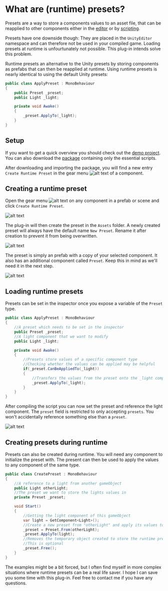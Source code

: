 # What are (runtime) presets?

Presets are a way to store a components values to an asset file, that can be reapplied to other components either in the [editor](https://docs.unity3d.com/Manual/Presets.html) or by [scripting](https://docs.unity3d.com/2018.2/Documentation/ScriptReference/Presets.Preset.html).

Presets have one downside though: They are placed in the `UnityEditor` namespace and can therefore not be used in your compiled game. Loading presets at runtime is unfourtunately not possible. This plug-in intends solve this problem.

Runtime presets an alternative to the Unity presets by storing components as prefabs that can then be reapplied at runtime. Using runtime presets is nearly identical to using the default Unity presets:

```csharp
public class ApplyPreset : MonoBehaviour
{
    public Preset _preset;
    public Light _light;

    private void Awake()
    {
        _preset.ApplyTo(_light);
    }
}
```
## Setup

If you want to get a quick overview you should check out the [demo project](https://github.com/Moolt/UnityRuntimePresets/archive/master.zip). 
You can also download the [package](https://github.com/Moolt/UnityRuntimePresets/raw/master/runtimePresets.unitypackage) containing only the essential scripts.

After downloading and importing the package, you will find a new entry `Create Runtime Preset` in the gear menu ![alt text](https://github.com/Moolt/UnityRuntimePresets/raw/master/Documentation/gear_icon.png "gear icon") of a component.

## Creating a runtime preset

Open the gear menu ![alt text](https://github.com/Moolt/UnityRuntimePresets/raw/master/Documentation/gear_icon.png "gear icon") on any component in a prefab or scene and click `Create Runtime Preset`.

![alt text](https://raw.githubusercontent.com/Moolt/UnityRuntimePresets/master/Documentation/creating_preset.png "creating runtime preset")

The plug-in will then create the preset in the `Assets` folder. A newly created preset will always have the default name `New Preset`. Rename it after creation to prevent it from being overwritten.

![alt text](https://raw.githubusercontent.com/Moolt/UnityRuntimePresets/master/Documentation/preset_prefab.png "preset file")

The preset is simply an prefab with a copy of your selected component. It also has an additional component called `Preset`. Keep this in mind as we'll need it in the next step.

![alt text](https://raw.githubusercontent.com/Moolt/UnityRuntimePresets/master/Documentation/preset_component.png "preset detail")

## Loading runtime presets

Presets can be set in the inspector once you expose a variable of the `Preset` type.

```csharp
public class ApplyPreset : MonoBehaviour
{
    //A preset which needs to be set in the inspector
    public Preset _preset;
    //A light component that we want to modify
    public Light _light;

    private void Awake()
    {
        //Presets store values of a specific component type
        //Checking whether the values can be applied may be helpful
        if(_preset.CanBeAppliedTo(_light))
        {
            //Transfers the values from the preset onto the _light component
            _preset.ApplyTo(_light);
        }
    }
}
```

After compiling the script you can now set the preset and reference the light component. The `preset` field is restricted to only accepting `presets`. You won't accidentally reference something else than a `preset`.

![alt text](https://raw.githubusercontent.com/Moolt/UnityRuntimePresets/master/Documentation/script_with_preset.png "script inspector")

## Creating presets during runtime

Presets can also be created during runtime. You will need any component to initialize the preset with. The present can then be used to apply the values to any component of the same type.

```csharp
public class CreatePreset : MonoBehaviour
{
    //A reference to a light from another gameObject
    public Light otherLight;
    //The preset we want to store the lights values in    
    private Preset _preset;

    void Start()
    {
        //Getting the light component of this gameObject
        var light = GetComponent<Light>();
        //Create a new preset from "otherLight" and apply its values to "light"
        _preset = Preset.From(otherLight);
        _preset.ApplyTo(light);
        //Removes the temporary object created to store the runtime preset
        //This is optional
        _preset.Free();        
    }
}
```

The examples might be a bit forced, but I often find myself in more complex situations where runtime presets can be a real life saver.
I hope I can save you some time with this plug-in. Feel free to contact me if you have any questions.